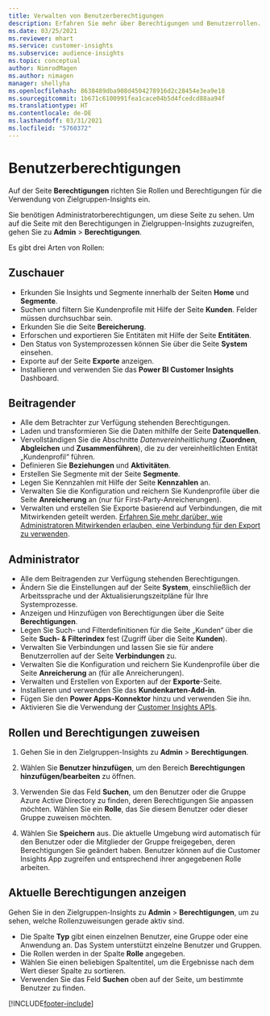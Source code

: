 ```yaml
---
title: Verwalten von Benutzerberechtigungen
description: Erfahren Sie mehr über Berechtigungen und Benutzerrollen.
ms.date: 03/25/2021
ms.reviewer: mhart
ms.service: customer-insights
ms.subservice: audience-insights
ms.topic: conceptual
author: NimrodMagen
ms.author: nimagen
manager: shellyha
ms.openlocfilehash: 8638489dba908d4504278916d2c28454e3ea9e18
ms.sourcegitcommit: 1b671c6100991fea1cace04b5d4fcedcd88aa94f
ms.translationtype: HT
ms.contentlocale: de-DE
ms.lasthandoff: 03/31/2021
ms.locfileid: "5760372"
---
```

# <a name="user-permissions"></a>Benutzerberechtigungen

Auf der Seite **Berechtigungen** richten Sie Rollen und Berechtigungen für die Verwendung von Zielgruppen-Insights ein.

Sie benötigen Administratorberechtigungen, um diese Seite zu sehen. Um auf die Seite mit den Berechtigungen in Zielgruppen-Insights zuzugreifen, gehen Sie zu **Admin** > **Berechtigungen**.

Es gibt drei Arten von Rollen:

## <a name="viewer"></a>Zuschauer

- Erkunden Sie Insights und Segmente innerhalb der Seiten **Home** und **Segmente**.
- Suchen und filtern Sie Kundenprofile mit Hilfe der Seite **Kunden**. Felder müssen durchsuchbar sein.
- Erkunden Sie die Seite **Bereicherung**.
- Erforschen und exportieren Sie Entitäten mit Hilfe der Seite **Entitäten**.
- Den Status von Systemprozessen können Sie über die Seite **System** einsehen.
- Exporte auf der Seite **Exporte** anzeigen.
- Installieren und verwenden Sie das **Power BI Customer Insights** Dashboard.

## <a name="contributor"></a>Beitragender

- Alle dem Betrachter zur Verfügung stehenden Berechtigungen.
- Laden und transformieren Sie die Daten mithilfe der Seite **Datenquellen**.
- Vervollständigen Sie die Abschnitte *Datenvereinheitlichung* (**Zuordnen**, **Abgleichen** und **Zusammenführen**), die zu der vereinheitlichten Entität „Kundenprofil“ führen.
- Definieren Sie **Beziehungen** und **Aktivitäten**.
- Erstellen Sie Segmente mit der Seite **Segmente**.
- Legen Sie Kennzahlen mit Hilfe der Seite **Kennzahlen** an.
- Verwalten Sie die Konfiguration und reichern Sie Kundenprofile über die Seite **Anreicherung** an (nur für First-Party-Anreicherungen).
- Verwalten und erstellen Sie Exporte basierend auf Verbindungen, die mit Mitwirkenden geteilt werden. [Erfahren Sie mehr darüber, wie Administratoren Mitwirkenden erlauben, eine Verbindung für den Export zu verwenden](connections.md#allow-contributors-to-use-a-connection-for-exports).

## <a name="administrator"></a>Administrator

- Alle dem Beitragenden zur Verfügung stehenden Berechtigungen.
- Ändern Sie die Einstellungen auf der Seite **System**, einschließlich der Arbeitssprache und der Aktualisierungszeitpläne für Ihre Systemprozesse.
- Anzeigen und Hinzufügen von Berechtigungen über die Seite **Berechtigungen**.
- Legen Sie Such- und Filterdefinitionen für die Seite „Kunden“ über die Seite **Such- & Filterindex** fest (Zugriff über die Seite **Kunden**).
- Verwalten Sie Verbindungen und lassen Sie sie für andere Benutzerrollen auf der Seite **Verbindungen** zu.
- Verwalten Sie die Konfiguration und reichern Sie Kundenprofile über die Seite **Anreicherung** an (für alle Anreicherungen).
- Verwalten und Erstellen von Exporten auf der **Exporte**-Seite.
- Installieren und verwenden Sie das **Kundenkarten-Add-in**.
- Fügen Sie den **Power Apps-Konnektor** hinzu und verwenden Sie ihn.
- Aktivieren Sie die Verwendung der [Customer Insights APIs](apis.md).

## <a name="assign-roles-and-permissions"></a>Rollen und Berechtigungen zuweisen

1. Gehen Sie in den Zielgruppen-Insights zu **Admin** > **Berechtigungen**.

1. Wählen Sie **Benutzer hinzufügen**, um den Bereich **Berechtigungen hinzufügen/bearbeiten** zu öffnen.

1. Verwenden Sie das Feld **Suchen**, um den Benutzer oder die Gruppe Azure Active Directory zu finden, deren Berechtigungen Sie anpassen möchten. Wählen Sie ein **Rolle**, das Sie diesem Benutzer oder dieser Gruppe zuweisen möchten.

1. Wählen Sie **Speichern** aus. Die aktuelle Umgebung wird automatisch für den Benutzer oder die Mitglieder der Gruppe freigegeben, deren Berechtigungen Sie geändert haben. Benutzer können auf die Customer Insights App zugreifen und entsprechend ihrer angegebenen Rolle arbeiten.

## <a name="view-current-permissions"></a>Aktuelle Berechtigungen anzeigen

Gehen Sie in den Zielgruppen-Insights zu **Admin** > **Berechtigungen**, um zu sehen, welche Rollenzuweisungen gerade aktiv sind.

- Die Spalte **Typ** gibt einen einzelnen Benutzer, eine Gruppe oder eine Anwendung an. Das System unterstützt einzelne Benutzer und Gruppen.
- Die Rollen werden in der Spalte **Rolle** angegeben.
- Wählen Sie einen beliebigen Spaltentitel, um die Ergebnisse nach dem Wert dieser Spalte zu sortieren.
- Verwenden Sie das Feld **Suchen** oben auf der Seite, um bestimmte Benutzer zu finden.


[!INCLUDE[footer-include](../includes/footer-banner.md)]
